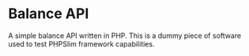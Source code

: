 # Balance API

A simple balance API written in PHP. This is a dummy piece of software used to test PHPSlim framework capabilities.
